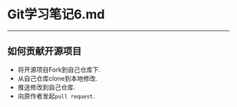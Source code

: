 # Git学习笔记6.md
* * *
## 如何贡献开源项目
* 将开源项目Fork到自己仓库下.
* 从自己仓库clone到本地修改.
* 推送修改到自己仓库.
* 向原作者发起`pull request`.
